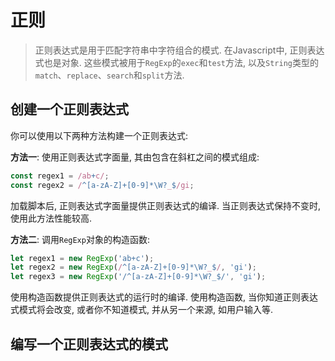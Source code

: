 # 正则

> 正则表达式是用于匹配字符串中字符组合的模式. 在Javascript中, 正则表达式也是对象. 这些模式被用于`RegExp`的`exec`和`test`方法, 以及`String`类型的`match`、`replace`、`search`和`split`方法.

## 创建一个正则表达式

你可以使用以下两种方法构建一个正则表达式:

**方法一**: 使用正则表达式字面量, 其由包含在斜杠之间的模式组成:

```js
const regex1 = /ab+c/;
const regex2 = /^[a-zA-Z]+[0-9]*\W?_$/gi;
```

加载脚本后, 正则表达式字面量提供正则表达式的编译. 当正则表达式保持不变时, 使用此方法性能较高.

**方法二**: 调用`RegExp`对象的构造函数:

```js
let regex1 = new RegExp('ab+c');
let regex2 = new RegExp(/^[a-zA-Z]+[0-9]*\W?_$/, 'gi');
let regex3 = new RegExp('/^[a-zA-Z]+[0-9]*\W?_$/', 'gi');
```

使用构造函数提供正则表达式的运行时的编译. 使用构造函数, 当你知道正则表达式模式将会改变, 或者你不知道模式, 并从另一个来源, 如用户输入等.

## 编写一个正则表达式的模式